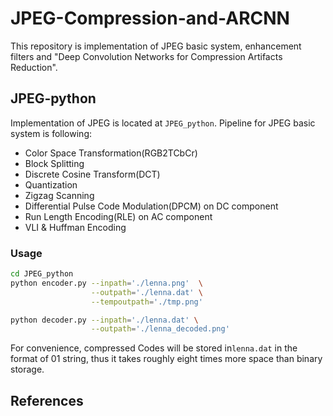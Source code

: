 # JPEG-Compression-and-ARCNN

This repository is implementation of JPEG basic system, enhancement filters and "Deep Convolution Networks for Compression Artifacts Reduction".



## JPEG-python

Implementation of JPEG is located at `JPEG_python`. Pipeline for JPEG basic system is following:

- Color Space Transformation(RGB2TCbCr)
- Block Splitting
- Discrete Cosine Transform(DCT)
- Quantization
- Zigzag Scanning
- Differential Pulse Code Modulation(DPCM) on DC component
- Run Length Encoding(RLE) on AC component
- VLI & Huffman Encoding

### Usage

```bash
cd JPEG_python
python encoder.py --inpath='./lenna.png'  \
				  --outpath='./lenna.dat' \
				  --tempoutpath='./tmp.png'

python decoder.py --inpath='./lenna.dat' \
				  --outpath='./lenna_decoded.png'
```

For convenience, compressed Codes will be stored in`lenna.dat`  in the format of 01 string, thus it takes roughly eight times more space than binary storage. 

## References

[ARCNN]: http://mmlab.ie.cuhk.edu.hk/projects/ARCNN.html	"Deep Convolution Networks for Compression"


